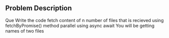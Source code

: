 ## Problem Description
Que Write the code fetch content of n number of files that is recieved  using  fetchByPromise() method parallel using async await 
You will be getting names of two files
